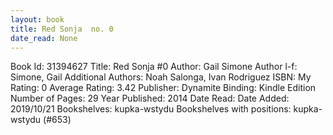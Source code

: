 ```yaml
---
layout: book
title: Red Sonja  no. 0
date_read: None
---
```


Book Id: 31394627
Title: Red Sonja #0
Author: Gail Simone
Author l-f: Simone, Gail
Additional Authors: Noah Salonga, Ivan Rodriguez
ISBN: 
My Rating: 0
Average Rating: 3.42
Publisher: Dynamite
Binding: Kindle Edition
Number of Pages: 29
Year Published: 2014
Date Read: 
Date Added: 2019/10/21
Bookshelves: kupka-wstydu
Bookshelves with positions: kupka-wstydu (#653)

